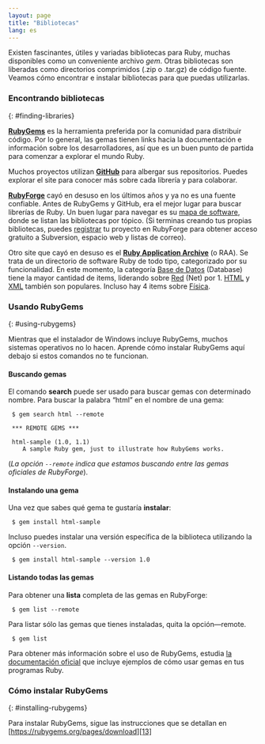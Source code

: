 ```yaml
---
layout: page
title: "Bibliotecas"
lang: es
---
```


Existen fascinantes, útiles y variadas bibliotecas para Ruby, muchas
disponibles como un conveniente archivo *gem*. Otras bibliotecas son
liberadas como directorios comprimidos (.zip o .tar.gz) de código
fuente. Veamos cómo encontrar e instalar bibliotecas para que puedas
utilizarlas.

### Encontrando bibliotecas
{: #finding-libraries}

[**RubyGems**][1] es la herramienta preferida por la comunidad para
distribuir código. Por lo general, las gemas tienen links hacia la
documentación e información sobre los desarrolladores, así que es un
buen punto de partida para comenzar a explorar el mundo Ruby.

Muchos proyectos utilizan [**GitHub**][2] para albergar sus
repositorios. Puedes explorar el site para conocer más sobre cada
librería y para colaborar.

[**RubyForge**][3] cayó en desuso en los últimos años y ya no es una
fuente confiable. Antes de RubyGems y GitHub, era el mejor lugar para
buscar librerías de Ruby. Un buen lugar para navegar es su [mapa de
software][4], donde se listan las bibliotecas por tópico. (Si terminas
creando tus propias bibliotecas, puedes [registrar][5] tu proyecto en
RubyForge para obtener acceso gratuito a Subversion, espacio web y
listas de correo).

Otro site que cayó en desuso es el [**Ruby Application Archive**][6] (o
RAA). Se trata de un directorio de software Ruby de todo tipo,
categorizado por su funcionalidad. En este momento, la categoría [Base
de Datos][7] (Database) tiene la mayor cantidad de items, liderando
sobre [Red][8] (Net) por 1. [HTML][9] y [XML][10] también son populares.
Incluso hay 4 items sobre [Física][11].

### Usando RubyGems
{: #using-rubygems}

Mientras que el instalador de Windows incluye RubyGems, muchos sistemas
operativos no lo hacen. Aprende cómo instalar RubyGems aquí debajo si
estos comandos no te funcionan.

#### Buscando gemas

El comando **search** puede ser usado para buscar gemas con determinado
nombre. Para buscar la palabra “html” en el nombre de una gema:


     $ gem search html --remote

     *** REMOTE GEMS ***

     html-sample (1.0, 1.1)
        A sample Ruby gem, just to illustrate how RubyGems works.

(*La opción `--remote` indica que estamos buscando entre las gemas
oficiales de RubyForge*).

#### Instalando una gema

Una vez que sabes qué gema te gustaría **instalar**\:


     $ gem install html-sample

Incluso puedes instalar una versión específica de la biblioteca
utilizando la opción `--version`.


     $ gem install html-sample --version 1.0

#### Listando todas las gemas

Para obtener una **lista** completa de las gemas en RubyForge:


     $ gem list --remote

Para listar sólo las gemas que tienes instaladas, quita la
opción—remote.


     $ gem list

Para obtener más información sobre el uso de RubyGems, estudia [la
documentación oficial][12] que incluye ejemplos de cómo usar gemas en
tus programas Ruby.

### Cómo instalar RubyGems
{: #installing-rubygems}

Para instalar RubyGems, sigue las instrucciones que se detallan en
[https://rubygems.org/pages/download][13]



[1]: https://rubygems.org/
[2]: https://github.com/
[3]: http://rubyforge.org/
[4]: http://rubyforge.org/softwaremap/trove_list.php
[5]: http://rubyforge.org/register/
[6]: http://raa.ruby-lang.org/
[7]: http://raa.ruby-lang.org/cat.rhtml?category_major=Library;category_minor=Database
[8]: http://raa.ruby-lang.org/cat.rhtml?category_major=Library;category_minor=Net
[9]: http://raa.ruby-lang.org/cat.rhtml?category_major=Library;category_minor=HTML
[10]: http://raa.ruby-lang.org/cat.rhtml?category_major=Library;category_minor=XML
[11]: http://raa.ruby-lang.org/cat.rhtml?category_major=Library;category_minor=Physics
[12]: http://docs.rubygems.org/
[13]: https://rubygems.org/pages/download
